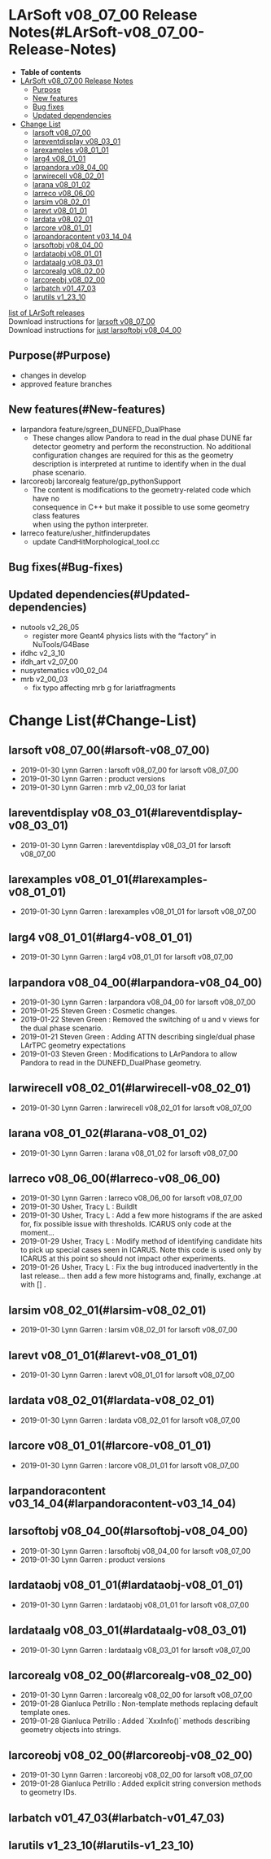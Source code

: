 LArSoft v08\_07\_00 Release Notes(#LArSoft-v08_07_00-Release-Notes)
======================================================================

-   **Table of contents**
-   [LArSoft v08\_07\_00 Release Notes](#LArSoft-v08_07_00-Release-Notes)
    -   [Purpose](#Purpose)
    -   [New features](#New-features)
    -   [Bug fixes](#Bug-fixes)
    -   [Updated dependencies](#Updated-dependencies)
-   [Change List](#Change-List)
    -   [larsoft v08\_07\_00](#larsoft-v08_07_00)
    -   [lareventdisplay v08\_03\_01](#lareventdisplay-v08_03_01)
    -   [larexamples v08\_01\_01](#larexamples-v08_01_01)
    -   [larg4 v08\_01\_01](#larg4-v08_01_01)
    -   [larpandora v08\_04\_00](#larpandora-v08_04_00)
    -   [larwirecell v08\_02\_01](#larwirecell-v08_02_01)
    -   [larana v08\_01\_02](#larana-v08_01_02)
    -   [larreco v08\_06\_00](#larreco-v08_06_00)
    -   [larsim v08\_02\_01](#larsim-v08_02_01)
    -   [larevt v08\_01\_01](#larevt-v08_01_01)
    -   [lardata v08\_02\_01](#lardata-v08_02_01)
    -   [larcore v08\_01\_01](#larcore-v08_01_01)
    -   [larpandoracontent v03\_14\_04](#larpandoracontent-v03_14_04)
    -   [larsoftobj v08\_04\_00](#larsoftobj-v08_04_00)
    -   [lardataobj v08\_01\_01](#lardataobj-v08_01_01)
    -   [lardataalg v08\_03\_01](#lardataalg-v08_03_01)
    -   [larcorealg v08\_02\_00](#larcorealg-v08_02_00)
    -   [larcoreobj v08\_02\_00](#larcoreobj-v08_02_00)
    -   [larbatch v01\_47\_03](#larbatch-v01_47_03)
    -   [larutils v1\_23\_10](#larutils-v1_23_10)

[list of LArSoft releases](LArSoft_release_list)\
Download instructions for [larsoft v08\_07\_00](http://scisoft.fnal.gov/scisoft/bundles/larsoft/v08_07_00/larsoft-v08_07_00.html)\
Download instructions for [just larsoftobj v08\_04\_00](http://scisoft.fnal.gov/scisoft/bundles/larsoftobj/v08_04_00/larsoftobj-v08_04_00.html)

Purpose(#Purpose)
--------------------

-   changes in develop
-   approved feature branches

New features(#New-features)
------------------------------

-   larpandora feature/sgreen\_DUNEFD\_DualPhase
    -   These changes allow Pandora to read in the dual phase DUNE far detector geometry and perform the reconstruction. No additional configuration changes are required for this as the geometry description is interpreted at runtime to identify when in the dual phase scenario.
-   larcoreobj larcorealg feature/gp\_pythonSupport
    -   The content is modifications to the geometry-related code which have no \
        consequence in C++ but make it possible to use some geometry class features \
        when using the python interpreter.
-   larreco feature/usher\_hitfinderupdates
    -   update CandHitMorphological\_tool.cc

Bug fixes(#Bug-fixes)
------------------------

Updated dependencies(#Updated-dependencies)
----------------------------------------------

-   nutools v2\_26\_05
    -   register more Geant4 physics lists with the “factory” in NuTools/G4Base
-   ifdhc v2\_3\_10
-   ifdh\_art v2\_07\_00
-   nusystematics v00\_02\_04
-   mrb v2\_00\_03
    -   fix typo affecting mrb g for lariatfragments

Change List(#Change-List)
============================

larsoft v08\_07\_00(#larsoft-v08_07_00)
------------------------------------------

-   2019-01-30 Lynn Garren : larsoft v08\_07\_00 for larsoft v08\_07\_00
-   2019-01-30 Lynn Garren : product versions
-   2019-01-30 Lynn Garren : mrb v2\_00\_03 for lariat

lareventdisplay v08\_03\_01(#lareventdisplay-v08_03_01)
----------------------------------------------------------

-   2019-01-30 Lynn Garren : lareventdisplay v08\_03\_01 for larsoft v08\_07\_00

larexamples v08\_01\_01(#larexamples-v08_01_01)
--------------------------------------------------

-   2019-01-30 Lynn Garren : larexamples v08\_01\_01 for larsoft v08\_07\_00

larg4 v08\_01\_01(#larg4-v08_01_01)
--------------------------------------

-   2019-01-30 Lynn Garren : larg4 v08\_01\_01 for larsoft v08\_07\_00

larpandora v08\_04\_00(#larpandora-v08_04_00)
------------------------------------------------

-   2019-01-30 Lynn Garren : larpandora v08\_04\_00 for larsoft v08\_07\_00
-   2019-01-25 Steven Green : Cosmetic changes.
-   2019-01-22 Steven Green : Removed the switching of u and v views for the dual phase scenario.
-   2019-01-21 Steven Green : Adding ATTN describing single/dual phase LArTPC geometry expectations
-   2019-01-03 Steven Green : Modifications to LArPandora to allow Pandora to read in the DUNEFD\_DualPhase geometry.

larwirecell v08\_02\_01(#larwirecell-v08_02_01)
--------------------------------------------------

-   2019-01-30 Lynn Garren : larwirecell v08\_02\_01 for larsoft v08\_07\_00

larana v08\_01\_02(#larana-v08_01_02)
----------------------------------------

-   2019-01-30 Lynn Garren : larana v08\_01\_02 for larsoft v08\_07\_00

larreco v08\_06\_00(#larreco-v08_06_00)
------------------------------------------

-   2019-01-30 Lynn Garren : larreco v08\_06\_00 for larsoft v08\_07\_00
-   2019-01-30 Usher, Tracy L : BuildIt
-   2019-01-30 Usher, Tracy L : Add a few more histograms if the are asked for, fix possible issue with thresholds. ICARUS only code at the moment…
-   2019-01-29 Usher, Tracy L : Modify method of identifying candidate hits to pick up special cases seen in ICARUS. Note this code is used only by ICARUS at this point so should not impact other experiments.
-   2019-01-26 Usher, Tracy L : Fix the bug introduced inadvertently in the last release… then add a few more histograms and, finally, exchange .at with [] .

larsim v08\_02\_01(#larsim-v08_02_01)
----------------------------------------

-   2019-01-30 Lynn Garren : larsim v08\_02\_01 for larsoft v08\_07\_00

larevt v08\_01\_01(#larevt-v08_01_01)
----------------------------------------

-   2019-01-30 Lynn Garren : larevt v08\_01\_01 for larsoft v08\_07\_00

lardata v08\_02\_01(#lardata-v08_02_01)
------------------------------------------

-   2019-01-30 Lynn Garren : lardata v08\_02\_01 for larsoft v08\_07\_00

larcore v08\_01\_01(#larcore-v08_01_01)
------------------------------------------

-   2019-01-30 Lynn Garren : larcore v08\_01\_01 for larsoft v08\_07\_00

larpandoracontent v03\_14\_04(#larpandoracontent-v03_14_04)
--------------------------------------------------------------

larsoftobj v08\_04\_00(#larsoftobj-v08_04_00)
------------------------------------------------

-   2019-01-30 Lynn Garren : larsoftobj v08\_04\_00 for larsoft v08\_07\_00
-   2019-01-30 Lynn Garren : product versions

lardataobj v08\_01\_01(#lardataobj-v08_01_01)
------------------------------------------------

-   2019-01-30 Lynn Garren : lardataobj v08\_01\_01 for larsoft v08\_07\_00

lardataalg v08\_03\_01(#lardataalg-v08_03_01)
------------------------------------------------

-   2019-01-30 Lynn Garren : lardataalg v08\_03\_01 for larsoft v08\_07\_00

larcorealg v08\_02\_00(#larcorealg-v08_02_00)
------------------------------------------------

-   2019-01-30 Lynn Garren : larcorealg v08\_02\_00 for larsoft v08\_07\_00
-   2019-01-28 Gianluca Petrillo : Non-template methods replacing default template ones.
-   2019-01-28 Gianluca Petrillo : Added \`XxxInfo()\` methods describing geometry objects into strings.

larcoreobj v08\_02\_00(#larcoreobj-v08_02_00)
------------------------------------------------

-   2019-01-30 Lynn Garren : larcoreobj v08\_02\_00 for larsoft v08\_07\_00
-   2019-01-28 Gianluca Petrillo : Added explicit string conversion methods to geometry IDs.

larbatch v01\_47\_03(#larbatch-v01_47_03)
--------------------------------------------

larutils v1\_23\_10(#larutils-v1_23_10)
------------------------------------------
